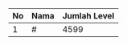 | No | Nama            | Jumlah Level |
|----|-----------------|--------------|
| 1  | #    |    4599        |
